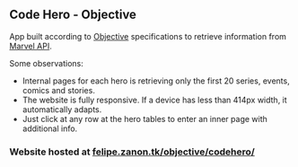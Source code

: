 ## Code Hero - Objective

App built according to [Objective](https://www.objective.com.br/) specifications to retrieve information from [Marvel API](https://developer.marvel.com/).

Some observations: 
* Internal pages for each hero is retrieving only the first 20 series, events, comics and stories.
* The website is fully responsive. If a device has less than 414px width, it automatically adapts.
* Just click at any row at the hero tables to enter an inner page with additional info.

### Website hosted at [felipe.zanon.tk/objective/codehero/](felipe.zanon.tk/objective/codehero/)